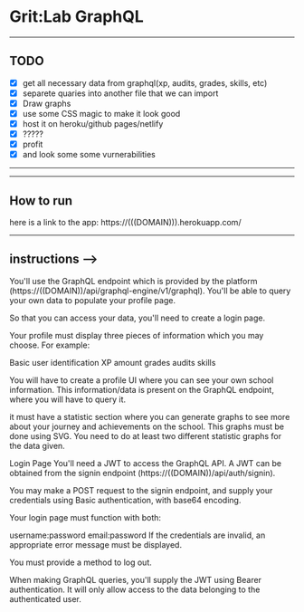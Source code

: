
# Grit:Lab GraphQL
-----------------
## TODO
- [x] get all necessary data from graphql(xp, audits, grades, skills, etc)
- [x] separete quaries into another file that we can import
- [x] Draw graphs
- [x] use some CSS magic to make it look good
- [x] host it on heroku/github pages/netlify
- [x] ?????
- [x] profit
- [x] and look some some vurnerabilities
-----------------

-----------------
## How to run 
here is a link to the app: https://(((DOMAIN))).herokuapp.com/


-----------------

## instructions -->

You'll use the GraphQL endpoint which is provided by the platform (https://((DOMAIN))/api/graphql-engine/v1/graphql). You'll be able to query your own data to populate your profile page.

So that you can access your data, you'll need to create a login page.

Your profile must display three pieces of information which you may choose. For example:

Basic user identification
XP amount
grades
audits
skills

You will have to create a profile UI where you can see your own school information. This information/data is present on the GraphQL endpoint, where you will have to query it.

it must have a statistic section where you can generate graphs to see more about your journey and achievements on the school. This graphs must be done using SVG. You need to do at least two different statistic graphs for the data given.

Login Page
You'll need a JWT to access the GraphQL API. A JWT can be obtained from the signin endpoint (https://((DOMAIN))/api/auth/signin).

You may make a POST request to the signin endpoint, and supply your credentials using Basic authentication, with base64 encoding.

Your login page must function with both:

username:password
email:password
If the credentials are invalid, an appropriate error message must be displayed.

You must provide a method to log out.

When making GraphQL queries, you'll supply the JWT using Bearer authentication. It will only allow access to the data belonging to the authenticated user.

